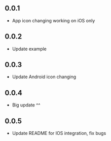 ## 0.0.1

* App icon changing working on iOS only

## 0.0.2

* Update example

## 0.0.3

* Update Android icon changing

## 0.0.4

* Big update ^^

## 0.0.5

* Update README for IOS integration, fix bugs